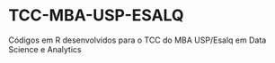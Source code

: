 # TCC-MBA-USP-ESALQ
Códigos em R desenvolvidos para o TCC do MBA USP/Esalq em Data Science e Analytics
